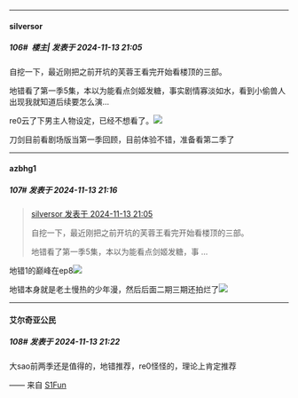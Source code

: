 ﻿
*****

####  silversor  
##### 106#         楼主| 发表于 2024-11-13 21:05

自挖一下，最近刚把之前开坑的芙蓉王看完开始看楼顶的三部。

地错看了第一季5集，本以为能看点剑姬发糖，事实剧情寡淡如水，看到小偷兽人出现我就知道后续要怎么演...

re0云了下男主人物设定，已经不想看了。<img src="https://static.saraba1st.com/image/smiley/face2017/068.png" referrerpolicy="no-referrer">

刀剑目前看剧场版当第一季回顾，目前体验不错，准备看第二季了


*****

####  azbhg1  
##### 107#       发表于 2024-11-13 21:16

<blockquote><a href="httphttps://bbs.saraba1st.com/2b/forum.php?mod=redirect&amp;goto=findpost&amp;pid=66690574&amp;ptid=2204528" target="_blank">silversor 发表于 2024-11-13 21:05</a>

自挖一下，最近刚把之前开坑的芙蓉王看完开始看楼顶的三部。

地错看了第一季5集，本以为能看点剑姬发糖，事 ...</blockquote>
地错1的巅峰在ep8<img src="https://static.saraba1st.com/image/smiley/face2017/067.png" referrerpolicy="no-referrer">

地错本身就是老土慢热的少年漫，然后后面二期三期还拍烂了<img src="https://static.saraba1st.com/image/smiley/face2017/068.png" referrerpolicy="no-referrer">


*****

####  艾尔奇亚公民  
##### 108#       发表于 2024-11-13 21:22

大sao前两季还是值得的，地错推荐，re0怪怪的，理论上肯定推荐

—— 来自 [S1Fun](https://s1fun.koalcat.com)

